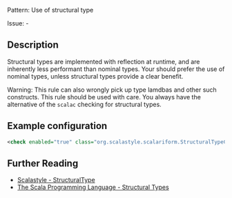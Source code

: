 Pattern: Use of structural type

Issue: -

## Description

Structural types are implemented with reflection at runtime, and are inherently less performant than nominal types. Your should prefer the use of nominal types, unless structural types provide a clear benefit.

Warning: This rule can also wrongly pick up type lamdbas and other such constructs. This rule should be used with care. You always have the alternative of the `scalac` checking for structural types.

## Example configuration

```xml
<check enabled="true" class="org.scalastyle.scalariform.StructuralTypeChecker" level="warning"/>
```
<a name="org_scalastyle_scalariform_TodoCommentChecker" />

## Further Reading

* [Scalastyle - StructuralType](https://scalastyle.beautiful-scala.com/rules-1.5.0.html#org_scalastyle_scalariform_StructuralTypeChecker)
* [The Scala Programming Language - Structural Types](https://docs.scala-lang.org/style/types.html#structural-types)